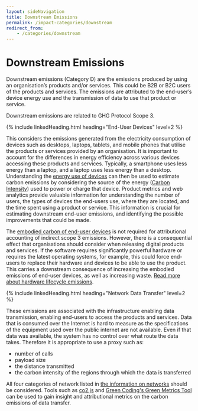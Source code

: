 ```yaml
---
layout: sideNavigation
title: Downstream Emissions
permalink: /impact-categories/downstream
redirect_from:
    - /categories/downstream    
---
```


# Downstream Emissions

Downstream emissions (Category D) are the emissions produced by using an organisation’s products and/or services. This could be B2B or B2C users of the products and services. The emissions are attributed to the end-user’s device energy use and the transmission of data to use that product or service.

Downstream emissions are related to GHG Protocol Scope 3.

{% include linkedHeading.html heading="End-User Devices" level=2 %}

This considers the emissions generated from the electricity consumption of devices such as desktops, laptops, tablets, and mobile phones that utilise the products or services provided by an organisation. It is important to account for the differences in energy efficiency across various devices accessing these products and services. Typically, a smartphone uses less energy than a laptop, and a laptop uses less energy than a desktop. Understanding the [energy use of devices](/technology-categories/lifecycle/usage) can then be used to estimate carbon emissions by considering the source of the energy ([Carbon Intensity](/resources/glossary#carbon-intensity)) used to power or charge that device. Product metrics and web analytics provide valuable information for understanding the number of users, the types of devices the end-users use, where they are located, and the time spent using a product or service. This information is crucial for estimating downstream end-user emissions, and identifying the possible improvements that could be made.

The [embodied carbon of end-user devices](/technology-categories/lifecycle/embodied) is not required for attributional accounting of indirect scope 3 emissions. However, there is a consequential effect that organisations should consider when releasing digital products and services. If the software requires significantly powerful hardware or requires the latest operating systems, for example, this could force end-users to replace their hardware and devices to be able to use the product. This carries a downstream consequence of increasing the embodied emissions of end-user devices, as well as increasing waste. [Read more about hardware lifecycle emissions](/technology-categories/lifecycle).

{% include linkedHeading.html heading="Network Data Transfer" level=2 %}

These emissions are associated with the infrastructure enabling data transmission, enabling end-users to access the products and services. Data that is consumed over the Internet is hard to measure as the specifications of the equipment used over the public internet are not available. Even if that data was available, the system has no control over what route the data takes. Therefore it is appropriate to use a proxy such as:
- number of calls 
- payload size
- the distance transmitted
- the carbon intensity of the regions through which the data is transferred

All four categories of network listed in [the information on networks](/technology-categories/networks) should be considered. Tools such as [co2.js](https://www.thegreenwebfoundation.org/co2-js/) and [Green Coding's Green Metrics Tool](https://www.green-coding.io/projects/green-metrics-tool/) can be used to gain insight and attributional metrics on the carbon emissions of data transfer.



